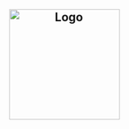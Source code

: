 ## <p align="center"> <img alt="Logo" src="https://user-images.githubusercontent.com/67637706/145754697-1558d74d-0157-4dc3-ac42-f56209a837ce.jpeg" width="200px"></p>